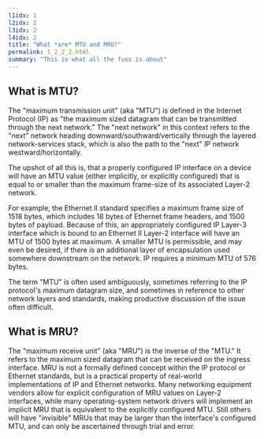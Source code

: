 ```yaml
---
l1idx: 1
l2idx: 2
l3idx: 2
l4idx: 2
title: "What *are* MTU and MRU?"
permalink: 1_2_2_2.html
summary: "This is what all the fuss is about"
---
```

## What is MTU?
The "maximum transmission unit" (aka "MTU") is defined in the Internet Protocol (IP) as "the maximum sized datagram that can be transmitted through the next network."  The "next network" in this context refers to the "next" network heading downward/southward/vertically through the layered network-services stack, which is also the path to the "next" IP network westward/horizontally.  

The upshot of all this is, that a properly configured IP interface on a device will have an MTU value (either implicitly, or explicitly configured) that is equal to or smaller than the maximum frame-size of its associated Layer-2 network.

For example, the Ethernet II standard specifies a maximum frame size of 1518 bytes, which includes 18 bytes of Ethernet frame headers, and 1500 bytes of payload.  Because of this, an appropriately configured IP Layer-3 interface which is bound to an Ethernet II Layer-2 interface will have an MTU of 1500 bytes at maximum.  A smaller MTU is permissible, and may even be desired, if there is an additional layer of encapsulation used somewhere downstream on the network.  IP requires a minimum MTU of 576 bytes.

The term "MTU" is often used ambiguously, sometimes referring to the IP protocol's maximum datagram size, and sometimes in reference to other network layers and standards, making productive discussion of the issue often difficult.

## What is MRU?
The "maximum receive unit" (aka "MRU") is the inverse of the "MTU."  It refers to the maximum sized datagram that can be received on the ingress interface.  MRU is not a formally defined concept within the IP protocol or Ethernet standards, but is a practical property of real-world implementations of IP and Ethernet networks.   Many networking equipment vendors allow for explicit configuration of MRU values on Layer-2 interfaces, while many operating-system network drivers will implement an implicit MRU that is equivalent to the explicitly configured MTU.  Still others will have "invisible" MRUs that may be larger than the interface's configured MTU, and can only be ascertained through trial and error.  

